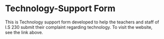 # Technology-Support Form

This is Technology support form developed to help the teachers and staff of I.S 230 submit their complaint regarding technology. To visit the website, see the link above.

